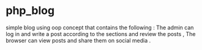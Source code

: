# php_blog
simple blog using oop concept that contains the following : The admin can log in and write a post according to the sections and review the posts , The browser can view posts and share them on social media .
